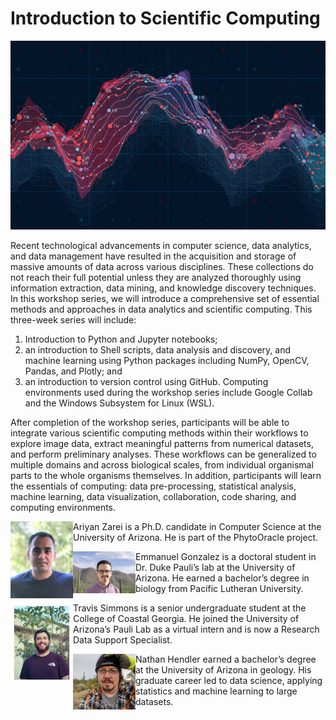 # Introduction to Scientific Computing

![](/images/AdobeStock_144374589.jpeg)

Recent technological advancements in computer science, data analytics, and data management have resulted in the acquisition and storage of massive amounts of data across various disciplines. These collections do not reach their full potential unless they are analyzed thoroughly using information extraction, data mining, and knowledge discovery techniques. In this workshop series, we will introduce a comprehensive set of essential methods and approaches in data analytics and scientific computing. This three-week series will include:

1. Introduction to Python and Jupyter notebooks;
2. an introduction to Shell scripts, data analysis and discovery,
and machine learning using Python packages including NumPy,
OpenCV, Pandas, and Plotly; and
3. an introduction to version control using GitHub.
Computing environments used during the workshop series include
Google Collab and the Windows Subsystem for Linux (WSL).

After completion of the workshop series, participants will be able to integrate various scientific computing methods within their workflows to explore image data, extract meaningful patterns from numerical datasets, and perform preliminary analyses. These workflows can be generalized to multiple domains and across biological scales, from individual organismal parts to the whole organisms themselves. In addition, participants will learn the essentials of computing: data pre-processing, statistical analysis, machine learning, data visualization, collaboration, code sharing, and computing environments.

<img src="images/Ariyan.jpg" width="100"  align="left" /><p>Ariyan Zarei is a Ph.D. candidate in Computer Science at the University of Arizona. He is part of the PhytoOracle project.</p>

<img src="images/EmmanuelGonzalezHeadshot.jpg" width="100" align="left" /><p>Emmanuel Gonzalez is a doctoral student in Dr. Duke Pauli’s lab at the University of Arizona. He earned a bachelor’s degree in biology from Pacific Lutheran University.</p>

<img src="images/Travis.jpg" width="100" align="left" /><p>Travis Simmons is a senior undergraduate student at the College of Coastal Georgia. He joined the University of Arizona’s Pauli Lab as a virtual intern and is now a Research Data Support Specialist.</p>

<img src="images/Nathan.jpg" width="100" align="left" /><p>Nathan Hendler earned a bachelor’s degree at the University of Arizona in geology. His graduate career led to data science, applying statistics and machine learning to large datasets.</p>
